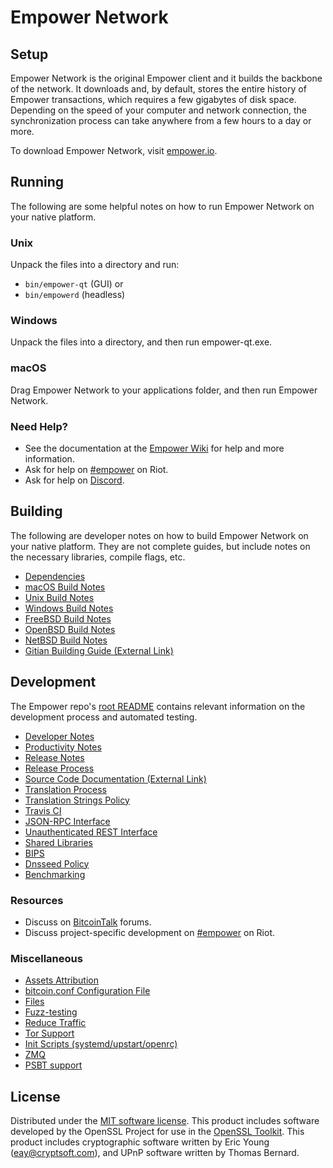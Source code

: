 Empower Network
=============

Setup
---------------------
Empower Network is the original Empower client and it builds the backbone of the network. It downloads and, by default, stores the entire history of Empower transactions, which requires a few gigabytes of disk space. Depending on the speed of your computer and network connection, the synchronization process can take anywhere from a few hours to a day or more.

To download Empower Network, visit [empower.io](https://empower.io/downloads/).

Running
---------------------
The following are some helpful notes on how to run Empower Network on your native platform.

### Unix

Unpack the files into a directory and run:

- `bin/empower-qt` (GUI) or
- `bin/empowerd` (headless)

### Windows

Unpack the files into a directory, and then run empower-qt.exe.

### macOS

Drag Empower Network to your applications folder, and then run Empower Network.

### Need Help?

* See the documentation at the [Empower Wiki](https://empower.wiki/start)
for help and more information.
* Ask for help on [#empower](https://riot.im/app/#/room/#empower:matrix.org) on Riot.
* Ask for help on [Discord](https://discord.me/empower).

Building
---------------------
The following are developer notes on how to build Empower Network on your native platform. They are not complete guides, but include notes on the necessary libraries, compile flags, etc.

- [Dependencies](dependencies.md)
- [macOS Build Notes](build-osx.md)
- [Unix Build Notes](build-unix.md)
- [Windows Build Notes](build-windows.md)
- [FreeBSD Build Notes](build-freebsd.md)
- [OpenBSD Build Notes](build-openbsd.md)
- [NetBSD Build Notes](build-netbsd.md)
- [Gitian Building Guide (External Link)](https://github.com/bitcoin-core/docs/blob/master/gitian-building.md)

Development
---------------------
The Empower repo's [root README](/README.md) contains relevant information on the development process and automated testing.

- [Developer Notes](developer-notes.md)
- [Productivity Notes](productivity.md)
- [Release Notes](release-notes.md)
- [Release Process](release-process.md)
- [Source Code Documentation (External Link)](https://dev.visucore.com/bitcoin/doxygen/)
- [Translation Process](translation_process.md)
- [Translation Strings Policy](translation_strings_policy.md)
- [Travis CI](travis-ci.md)
- [JSON-RPC Interface](JSON-RPC-interface.md)
- [Unauthenticated REST Interface](REST-interface.md)
- [Shared Libraries](shared-libraries.md)
- [BIPS](bips.md)
- [Dnsseed Policy](dnsseed-policy.md)
- [Benchmarking](benchmarking.md)

### Resources
* Discuss on [BitcoinTalk](https://bitcointalk.org/index.php?topic=1835782.0) forums.
* Discuss project-specific development on [#empower](https://riot.im/app/#/room/#empower-dev:matrix.org) on Riot.

### Miscellaneous
- [Assets Attribution](assets-attribution.md)
- [bitcoin.conf Configuration File](bitcoin-conf.md)
- [Files](files.md)
- [Fuzz-testing](fuzzing.md)
- [Reduce Traffic](reduce-traffic.md)
- [Tor Support](tor.md)
- [Init Scripts (systemd/upstart/openrc)](init.md)
- [ZMQ](zmq.md)
- [PSBT support](psbt.md)

License
---------------------
Distributed under the [MIT software license](/COPYING).
This product includes software developed by the OpenSSL Project for use in the [OpenSSL Toolkit](https://www.openssl.org/). This product includes
cryptographic software written by Eric Young ([eay@cryptsoft.com](mailto:eay@cryptsoft.com)), and UPnP software written by Thomas Bernard.
